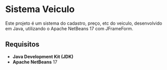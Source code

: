 # Sistema Veiculo

Este projeto é um sistema do cadastro, preço, etc do veiculo, desenvolvido em Java, utilizando o Apache NetBeans 17 com JFrameForm.

## Requisitos

- **Java Development Kit (JDK)**
- **Apache NetBeans** 17